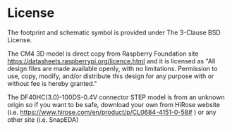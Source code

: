 # License

The footprint and schematic symbol is provided under The 3-Clause BSD License.

The CM4 3D model is direct copy from Raspberry Foundation site https://datasheets.raspberrypi.org/licence.html and it is licensed as "All design files are made available openly, with no limitations. Permission to use, copy, modify, and/or distribute this design for any purpose with or without fee is hereby granted."

The DF40HC(3.0)-100DS-0.4V connector STEP model is from an unknown origin so if you want to be safe, download your own from HiRose website (i.e. https://www.hirose.com/en/product/p/CL0684-4151-0-58# ) or any other site (i.e. SnapEDA)

